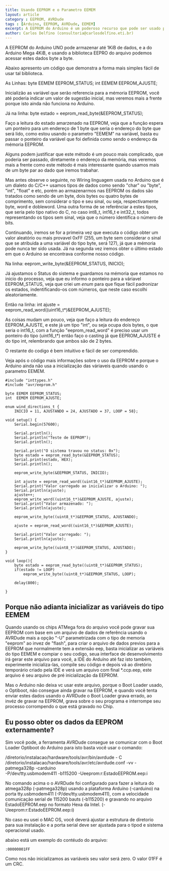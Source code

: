 ```yaml
---
title: Usando EEPROM e o Parametro EEMEM
layout: article
category : EEPROM, AVRDude
tags : [Arduino, EEPROM, AVRDude, EEMEM]
excerpt: A EEPROM do Arduino é um poderoso recurso que pode ser usado para armazenar parametros de configuração e ajuste entre cada reinicialização do Arduino ou para recuperar o estado antes de uma queda de energia.
author: Carlos Delfino (consultoria@carlosdelfino.eti.br)
---
```

A EEPROM do Arduino UNO pode armazenar até 1KiB de dados, e a do Arduino Mega 4KiB, e usando
a biblioteca EEPRO do arquivo podemos acessar estes dados byte a byte.

Abaixo apresento um código que demonstra a forma mais simples fácil de usar tal biblioteca.

As Linhas:
    byte EEMEM EEPROM_STATUS;
    int  EEMEM EEPROM_AJUSTE;

Inicializão as variável que serão referencia para a mémoria EEPROM, você até poderia indicar um 
valor de sugestão inicial, mas veremos mais a frente porque isto ainda não funciona no Arduíno.

Já na linha:
    byte estado = eeprom_read_byte(&EEPROM_STATUS);

Faço a leitura do estado amarzenado na EEPROM, veja que a função espera um ponteiro para um
endereço de 1 byte que seria o endereço do byte que será lido, como estou usando o parametro
"EEMEM" na variável, basta eu passar o ponteiro da variável que foi definida como sendo o 
endereço da mémoria EEPROM.

Alguns podem justificar que este método é um pouco mais complicado, que poderia ser passado, 
diretamente o endereço da memória, mas veremos mais a frente como este método é mais interessante
quando usamos mais de um byte par ao dado que iremos trabahar.

Mas antes observe o seguinte, no Wiring linguagem usada no Arduino que é um dialeto do C/C++
usamos tipos de dados como sendo "char" ou "byte", "int", "float" e etc, porém ao armazenarmos 
nas EEPROM os dados são tratados como sendo de um byte, dois bytes ou quatro bytes de comprimento, 
sem considerar o tipo e seu sinal, ou seja, respectivamente byte, word e dobleword. Uma outra
forma de se referênciar a estes tipos, que seria pelo tipo nativo do C, no caso int8_t, int16_t e
int32_t, todos representando os tipos sem sinal, veja que o número identifica o número de bits.

Continuando, iremos se for a primeira vez que executa o código obter um valor aleatório ou mais 
provavel 0xFF (255, um byte sem considerar o sinal que se atribuida a uma variável do tipo byte, 
será 127), já que a mémoria pode nunca ter sido usada. Já na segunda vez iremos obter o último
estado em que o Arduino se encontrava conforme nosso código.

Na linha:
    eeprom_write_byte(&EEPROM_STATUS, INICIO);
    
Já ajustamos o Status do sistema e guardamos na mémoria que estamos no inicio do processo, veja
que eu informo o ponteiro para a váriavel EEPROM_STATUS, veja que criei um _enum_ para que fique
fácil padronizar os estados, indentificando-os com números, que neste caso escolhi aleatoriamente.

Então na linha:
    int ajuste = eeprom_read_word((uint16_t*)&EEPROM_AJUSTE);
   
As coisas mudam um pouco, veja que faço a leitura do endereço EEPROM_AJUSTE, e este já um tipo "int",
ou seja ocupa dois bytes, o que seria o int16_t, com a função "eeprom_read_word" é preciso usar um
ponteiro do tipo (uint16_t*) então faço o casting já que EEPROM_AJUSTE é do tipo int, relembrando que
ambos são de 2 bytes.

O restante do codigo é bem intuitivo e fácil de ser comprendido.

Veja após o código mais informações sobre o uso da EEPROM e porque o Arduino ainda não usa a inicialização
 das váriaveis quando usando o parametro EEMEM.   

```
#include "inttypes.h" 
#include "avr/eeprom.h" 

byte EEMEM EEPROM_STATUS;
int  EEMEM EEPROM_AJUSTE;

enum wind_directions_t {
    INICIO = 11, AJUSTANDO = 24, AJUSTADO = 37, LOOP = 58}; 

void setup() {
    Serial.begin(57600);

    Serial.println();
    Serial.println("Teste de EEPROM");
    Serial.println();
    
    Serial.print("O sistema travou no status: 0x");
    byte estado = eeprom_read_byte(&EEPROM_STATUS);
    Serial.print(estado, HEX);
    Serial.println();    

    eeprom_write_byte(&EEPROM_STATUS, INICIO);

    int ajuste = eeprom_read_word((uint16_t*)&EEPROM_AJUSTE);
    Serial.print("Valor carregado ao inicializar o Arduino: ");
    Serial.println(ajuste);
    ajuste++;
    eeprom_write_word((uint16_t*)&EEPROM_AJUSTE, ajuste);
    Serial.print("Valor armazenado: ");
    Serial.println(ajuste);

    eeprom_write_byte((uint8_t*)&EEPROM_STATUS, AJUSTANDO);

    ajuste = eeprom_read_word((uint16_t*)&EEPROM_AJUSTE);

    Serial.print("Valor carregado: ");
    Serial.println(ajuste);

    eeprom_write_byte((uint8_t*)&EEPROM_STATUS, AJUSTADO);
}

void loop(){
    byte estado = eeprom_read_byte((uint8_t*)&EEPROM_STATUS);
    if(estado != LOOP)
        eeprom_write_byte((uint8_t*)&EEPROM_STATUS, LOOP);

    delay(800);

}
```


## Porque não adianta inicializar as variáveis do tipo EEMEM

Quando usando os chips ATMega fora do arquivo você pode gravar sua EEPROM com base
em um arquivo de dados de referência usando o AVRDude mais a opção "-U" parametrizada
com o tipo de memoria "eeprom" ao invez de "flash", para criar o arquivo de dados
previos para a EEPROM que normalmente tem a extensão eep, basta inicializar as variáveis
do tipo EEMEM e compiar o seu codigo, seua interface de desenvolvimento irá gerar este 
arquivo para você, a IDE do Arduíno até faz isto também, experimente inicializa-las, 
compile seu código e depois vá ao diretório temporário criado pela IDE e verá um 
arquivo com final *.ccp.eep, este arquivo é seu arquivo de pré inicialização da EEPROM.

Mas o Arduíno não deixa vc usar este arquivo, porque o Boot Loader usado, o Optiboot, não
consegue ainda gravar na EEPROM, e quando você tenta enviar estes dados usando o AVRDude 
o Boot Loader grava errado, ao invéz de gravar na EEPROM, grava sobre o seu programa e 
interrompe seu processo corrompendo o que está gravado no Chip.

## Eu posso obter os dados da EEPROM externamente?

Sim você pode, a ferramenta AVRDude consegue se comunicar com o Boot Loader Optiboot do
Arduíno para isto basta você usar o comando:

   /diretorio/instalacao/hardware/tools/avr/bin/avrdude - C\
   /diretorio/instalacao/hardware/tools/avr/etc/avrdude.conf -vv -patmega328p -carduino \
   -P/dev/tty.usbmodem411 -b115200 -Ueeprom:r:EstadoEEPROM.eep:i
   
No comando acima o o AVRDude foi configurado para fazer a leitura do atmega328p (-patmega328p)
usando a plataforma Arduíno (-carduino) na porta tty.usbmodem411 (-P/dev/tty.usbmodem411), com
a velocidade comunicação serial de 115200 bauts (-b115200) e gravando no arquivo 
EstadoEEPROM.eep no formato Hexa da Intel. (-Ueeprom:r:EstadoEEPROM.eep:i)

No caso eu usei o MAC OS, você deverá ajustar a estrutura de diretorio para sua instalação e
a porta serial deve ser ajustada para o tipod e sistema operacional usado.

abaixo está um exemplo do contéudo do arquivo:

    :00000001FF

Como nos não inicializamos as variáveis seu valor será zero. O valor 01FF é um CRC.

